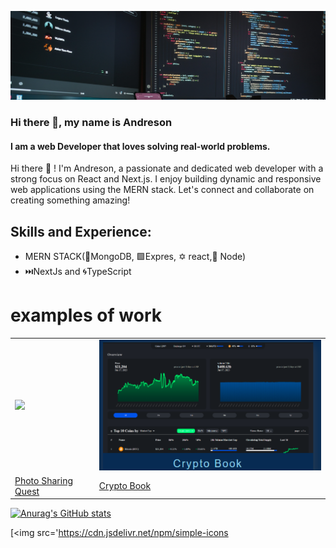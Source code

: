 ![Lover of clean code and efficient solutions.](https://github.com/Andreson26/Andreson26/blob/main/fotis-fotopoulos-6sAl6aQ4OWI-unsplash.jpg)

### Hi there 👋, my name is Andreson
#### I am a web Developer that loves solving real-world problems.

Hi there 👋 ! I'm Andreson, a passionate and dedicated web developer with a strong focus on React and Next.js. I enjoy building dynamic and responsive web applications using the MERN stack. Let's connect and collaborate on creating something amazing!

## Skills and Experience: 
* MERN STACK(🥬MongoDB, 🟩Expres, ✡️ react,🍃 Node)
* ⏭️NextJs and 🌀TypeScript

# examples of work
<table>
  <tr>
    <td><img src="https://github.com/user-attachments/assets/3950add0-d7e3-46d3-a847-b42ff20121c2" w="250" "Image 1"></td>
    <td><img src="Screenshot 2024-07-18 170435.png" w="250"  alt="Image 2"></td>
  </tr>
  <tr>
    <td><a href="https://photo-sharing-theta.vercel.app">Photo Sharing Quest</a> </td>
    <td><a href="https://crypto-app01-frontend.vercel.app"> Crypto Book</a></td> 
  </tr>
</table>

 [![Anurag's GitHub stats](https://github-readme-stats.vercel.app/api?username=Andreson26)](https://github.com/anuraghazra/github-readme-stats)

[<img src='https://cdn.jsdelivr.net/npm/simple-icons


